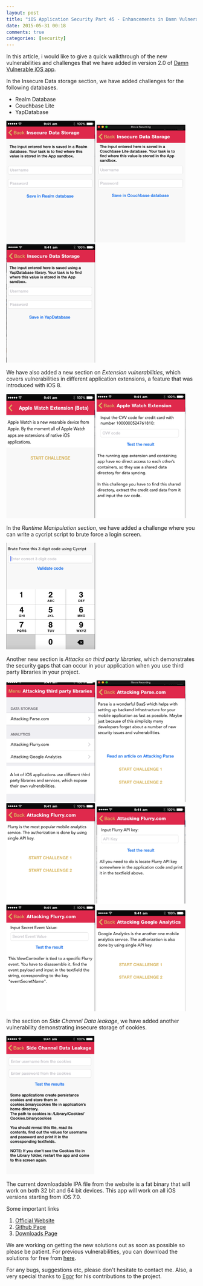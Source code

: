 ```yaml
---
layout: post
title: "iOS Application Security Part 45 - Enhancements in Damn Vulnerable iOS app version 2.0"
date: 2015-05-31 00:18
comments: true
categories: [security]
---
```


<p>In this article, i would like to give a quick walkthrough of the new vulnerabilities and challenges that we have added in version 2.0 of <a href="http://damnvulnerableiosapp.com">Damn Vulnerable iOS app</a>.</p>

<p>In the Insecure Data storage section, we have added challenges for the following databases.</p>

<ul>
	<li>Realm Database</li>
	<li>Couchbase Lite</li>
	<li>YapDatabase</li>
</ul>

<img src="/images/posts/ios45/1.png" width="235" height="321" alt="1">

<!-- more -->

<img src="/images/posts/ios45/2.png" width="235" height="310" alt="2">
<img src="/images/posts/ios45/3.png" width="235" height="314" alt="3">

<p>We have also added a new section on <i>Extension vulnerabilities</i>, which covers vulnerabilities in different application extensions, a feature that was introduced with iOS 8.</p>

<img src="/images/posts/ios45/4.png" width="235" height="328" alt="4">
<img src="/images/posts/ios45/5.png" width="235" height="328" alt="5">


<p>In the <i>Runtime Manipulation section</i>, we have added a challenge where you can write a cycript script to brute force a login screen.</p>
	
<img src="/images/posts/ios45/6.png" width="235" height="281" alt="6">

<p>Another new section is <i>Attacks on third party libraries</i>, which demonstrates the security gaps that can occur in your application when you use third party libraries in your project.</p>

<img src="/images/posts/ios45/7.png" width="235" height="315" alt="7">
<img src="/images/posts/ios45/8.png" width="235" height="320" alt="8">
<img src="/images/posts/ios45/9.png" width="235" height="265" alt="9">
<img src="/images/posts/ios45/10.png" width="235" height="256" alt="10">
<img src="/images/posts/ios45/11.png" width="235" height="281" alt="11">
<img src="/images/posts/ios45/12.png" width="235" height="266" alt="12">

<p>In the section on <i>Side Channel Data leakage</i>, we have added another vulnerability demonstrating insecure storage of cookies.</p>

<img src="/images/posts/ios45/13.png" width="233" height="365" alt="13">
	
<p>The current downloadable IPA file from the website is a fat binary that will work on both 32 bit and 64 bit devices. This app will work on all iOS versions starting from iOS 7.0.</p>
 


<p>Some important links</p>

<ol>
	<li><a href="http://damnvulnerableiosapp.com">Official Website</a></li>
	<li><a href="http://github.com/prateek147/DVIA">Github Page</a></li>
	<li><a href="http://damnvulnerableiosapp.com#downloads">Downloads Page</a></li>
</ol>

<p>We are working on getting the new solutions out as soon as possible so please be patient. For previous vulnerabilities, you can download the solutions for free from <a href="http://damnvulnerableiosapp.com#solutions">here</a>.</p>

<p>For any bugs, suggestions etc, please don't hesitate to contact me. Also, a very special thanks to <a href="http://twitter.com/igrekde">Egor</a> for his contributions to the project.</p>
